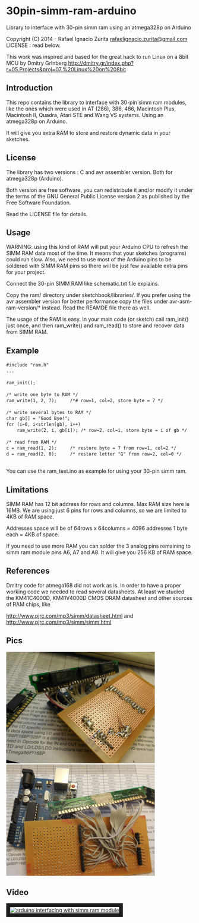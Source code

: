 30pin-simm-ram-arduino
======================

Library to interface with 30-pin simm ram using an atmega328p on Arduino

Copyright (C) 2014 - Rafael Ignacio Zurita <rafaelignacio.zurita@gmail.com>
LICENSE : read below.

This work was inspired and based for the great hack to run Linux
on a 8bit MCU by Dmitry Grinberg
http://dmitry.gr/index.php?r=05.Projects&proj=07.%20Linux%20on%208bit


Introduction
------------

This repo contains the library to interface with 30-pin simm ram modules,
like the ones which were used in AT (286), 386, 486, Macintosh Plus, 
Macintosh II, Quadra, Atari STE and Wang VS systems. Using an atmega328p on
Arduino.

It will give you extra RAM to store and restore dynamic data 
in your sketches.


License
-------

The library has two versions : C and avr assembler version. Both for
atmega328p (Arduino).

Both version are free software, you can redistribute it and/or modify
it under the terms of the GNU General Public License version 2 as
published by the Free Software Foundation.

Read the LICENSE file for details.


Usage
-----

WARNING: using this kind of RAM will put your Arduino CPU to refresh the SIMM RAM
data most of the time. It means that your sketches (programs) could run slow.
Also, we need to use most of the Arduino pins to be soldered with SIMM RAM pins
so there will be just few available extra pins for your project.

Connect the 30-pin SIMM RAM like schematic.txt file explains.

Copy the ram/ directory under sketchbook/libraries/.
If you prefer using the avr assembler version for better performance
copy the files under avr-asm-ram-version/* instead. Read the REAMDE
file there as well.

The usage of the RAM is easy. In your main code (or sketch) call ram_init()
just once, and then ram_write() and ram_read() to store and recover
data from SIMM RAM.


Example
-------

```
#include "ram.h"
...

ram_init();

/* write one byte to RAM */
ram_write(1, 2, 7);		/*# row=1, col=2, store byte = 7 */

/* write several bytes to RAM */
char gb[] = "Good Bye!";
for (i=0, i<strlen(gb), i++)
	ram_write(2, i, gb[i]);	/* row=2, col=i, store byte = i of gb */

/* read from RAM */
c = ram_read(1, 2);		/* restore byte = 7 from row=1, col=2 */
d = ram_read(2, 0);		/* restore letter "G" from row=2, col=0 */
	
```

You can use the ram_test.ino as example for using your 30-pin simm ram.


Limitations
-----------

SIMM RAM has 12 bit address for rows and columns. Max RAM size here
is 16MB. We are using just 6 pins for rows and columns, so we
are limited to 4KB of RAM space.

Addresses space will be of 64rows x 64columns = 4096 addresses
1 byte each = 4KB of space.

If you need to use more RAM you can solder the 3 analog pins remaining
to simm ram module pins A6, A7 and A8. It will give you 256 KB of RAM space.


References
----------

Dmitry code for atmega168 did not work as is.
In order to have a proper working code we needed to read several
datasheets. At least we studied the KM41C4000D, KM41V4000D CMOS DRAM 
datasheet and other sources of RAM chips, like 

http://www.pjrc.com/mp3/simm/datasheet.html 
and
http://www.pjrc.com/mp3/simm/simm.html


Pics
----

<img src="https://github.com/zrafa/zrafa.github.io/blob/master/ram-atmega328p-arduino/ram-arduino2.jpg?raw=true" alt="simm ram and atmega328p" width="400" height="300">
<img src="https://github.com/zrafa/zrafa.github.io/blob/master/ram-atmega328p-arduino/ram-arduino.jpg?raw=true" alt="simm ram and atmega328p" width="400" height="300">


Video
-----

<a href="http://www.youtube.com/watch?feature=player_embedded&v=Yah3ViEggxA"
target="_blank"><img src="http://img.youtube.com/vi/Yah3ViEggxA/0.jpg" 
alt="arduino interfacing with simm ram module" width="320" height="240" border="10" /></a>



